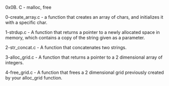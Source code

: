 0x0B. C - malloc, free

0-create_array.c - a function that creates an array of chars, and initializes it with a specific char.

1-strdup.c - A function that returns a pointer to a newly allocated space in memory, which contains a copy of the string given as a parameter.

2-str_concat.c - A function that concatenates two strings.

3-alloc_grid.c - A function that returns a pointer to a 2 dimensional array of integers.

4-free_grid.c - A function that frees a 2 dimensional grid previously created by your alloc_grid function.


